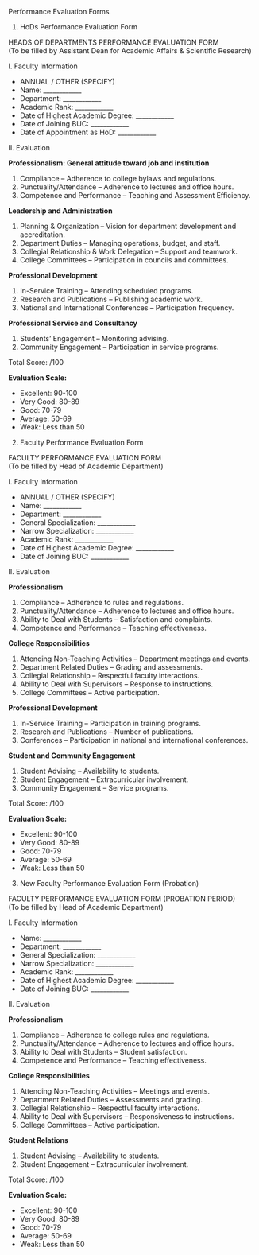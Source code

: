 Performance Evaluation Forms
1. HoDs Performance Evaluation Form

HEADS OF DEPARTMENTS PERFORMANCE EVALUATION FORM  
(To be filled by Assistant Dean for Academic Affairs & Scientific Research)

I. Faculty Information

- ANNUAL / OTHER (SPECIFY)
- Name: ____________
- Department: ____________
- Academic Rank: ____________
- Date of Highest Academic Degree: ____________
- Date of Joining BUC: ____________
- Date of Appointment as HoD: ____________

II. Evaluation

**Professionalism: General attitude toward job and institution**
1. Compliance – Adherence to college bylaws and regulations.
2. Punctuality/Attendance – Adherence to lectures and office hours.
3. Competence and Performance – Teaching and Assessment Efficiency.

**Leadership and Administration**
1. Planning & Organization – Vision for department development and accreditation.
2. Department Duties – Managing operations, budget, and staff.
3. Collegial Relationship & Work Delegation – Support and teamwork.
4. College Committees – Participation in councils and committees.

**Professional Development**
1. In-Service Training – Attending scheduled programs.
2. Research and Publications – Publishing academic work.
3. National and International Conferences – Participation frequency.

**Professional Service and Consultancy**
1. Students’ Engagement – Monitoring advising.
2. Community Engagement – Participation in service programs.

Total Score: /100

**Evaluation Scale:**
- Excellent: 90-100
- Very Good: 80-89
- Good: 70-79
- Average: 50-69
- Weak: Less than 50

2. Faculty Performance Evaluation Form

FACULTY PERFORMANCE EVALUATION FORM  
(To be filled by Head of Academic Department)

I. Faculty Information

- ANNUAL / OTHER (SPECIFY)
- Name: ____________
- Department: ____________
- General Specialization: ____________
- Narrow Specialization: ____________
- Academic Rank: ____________
- Date of Highest Academic Degree: ____________
- Date of Joining BUC: ____________

II. Evaluation

**Professionalism**
1. Compliance – Adherence to rules and regulations.
2. Punctuality/Attendance – Adherence to lectures and office hours.
3. Ability to Deal with Students – Satisfaction and complaints.
4. Competence and Performance – Teaching effectiveness.

**College Responsibilities**
1. Attending Non-Teaching Activities – Department meetings and events.
2. Department Related Duties – Grading and assessments.
3. Collegial Relationship – Respectful faculty interactions.
4. Ability to Deal with Supervisors – Response to instructions.
5. College Committees – Active participation.

**Professional Development**
1. In-Service Training – Participation in training programs.
2. Research and Publications – Number of publications.
3. Conferences – Participation in national and international conferences.

**Student and Community Engagement**
1. Student Advising – Availability to students.
2. Student Engagement – Extracurricular involvement.
3. Community Engagement – Service programs.

Total Score: /100

**Evaluation Scale:**
- Excellent: 90-100
- Very Good: 80-89
- Good: 70-79
- Average: 50-69
- Weak: Less than 50

3. New Faculty Performance Evaluation Form (Probation)

FACULTY PERFORMANCE EVALUATION FORM (PROBATION PERIOD)  
(To be filled by Head of Academic Department)

I. Faculty Information

- Name: ____________
- Department: ____________
- General Specialization: ____________
- Narrow Specialization: ____________
- Academic Rank: ____________
- Date of Highest Academic Degree: ____________
- Date of Joining BUC: ____________

II. Evaluation

**Professionalism**
1. Compliance – Adherence to college rules and regulations.
2. Punctuality/Attendance – Adherence to lectures and office hours.
3. Ability to Deal with Students – Student satisfaction.
4. Competence and Performance – Teaching effectiveness.

**College Responsibilities**
1. Attending Non-Teaching Activities – Meetings and events.
2. Department Related Duties – Assessments and grading.
3. Collegial Relationship – Respectful faculty interactions.
4. Ability to Deal with Supervisors – Responsiveness to instructions.
5. College Committees – Active participation.

**Student Relations**
1. Student Advising – Availability to students.
2. Student Engagement – Extracurricular involvement.

Total Score: /100

**Evaluation Scale:**
- Excellent: 90-100
- Very Good: 80-89
- Good: 70-79
- Average: 50-69
- Weak: Less than 50
